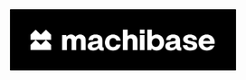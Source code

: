 <div align="center">
  <a href="https://machibase.com">
    <img src="../assets/machibase-logo.png" alt="Machibase Logo" width="400px" style="padding: 16px 0;">
  </a>
</div>